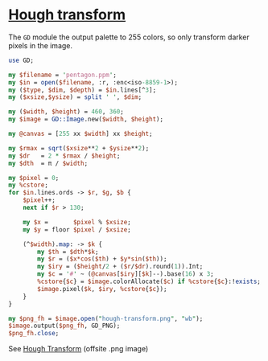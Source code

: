 [1]: https://rosettacode.org/wiki/Hough_transform

# [Hough transform][1]


The `GD` module the output palette to 255 colors, so only transform darker pixels in the image.

```perl
use GD;

my $filename = 'pentagon.ppm';
my $in = open($filename, :r, :enc<iso-8859-1>);
my ($type, $dim, $depth) = $in.lines[^3];
my ($xsize,$ysize) = split ' ', $dim;

my ($width, $height) = 460, 360;
my $image = GD::Image.new($width, $height);

my @canvas = [255 xx $width] xx $height;

my $rmax = sqrt($xsize**2 + $ysize**2);
my $dr   = 2 * $rmax / $height;
my $dth  = π / $width;

my $pixel = 0;
my %cstore;
for $in.lines.ords -> $r, $g, $b {
    $pixel++;
    next if $r > 130;

    my $x =       $pixel % $xsize;
    my $y = floor $pixel / $xsize;

    (^$width).map: -> $k {
        my $th = $dth*$k;
        my $r = ($x*cos($th) + $y*sin($th));
        my $iry = ($height/2 + ($r/$dr).round(1)).Int;
        my $c = '#' ~ (@canvas[$iry][$k]--).base(16) x 3;
        %cstore{$c} = $image.colorAllocate($c) if %cstore{$c}:!exists;
        $image.pixel($k, $iry, %cstore{$c});
    }
}

my $png_fh = $image.open("hough-transform.png", "wb");
$image.output($png_fh, GD_PNG);
$png_fh.close;
```


See [Hough Transform](https://github.com/thundergnat/rc/blob/master/img/hough-transform.png) (offsite .png image)
